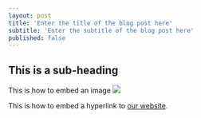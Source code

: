 ```yaml
---
layout: post
title: 'Enter the title of the blog post here'
subtitle: 'Enter the subtitle of the blog post here'
published: false
---
```

## This is a sub-heading

This is how to embed an image
![](http://35percent.org/img/london-borough-of-southwark-street-sign3.png)

This is how to embed a hyperlink to [our website](http://www.35percent.org).
